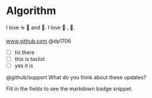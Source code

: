 # Algorithm

I love :coffee: :pizza: and :dancer:.
I love :tea: , :book:.

www.github.com
@dp1706

- [ ] hii there
- [ ] this is taslist
- [ ] yes it is

@github/support What do you think about these updates?

Fill in the fields to see the markdown badge snippet.



